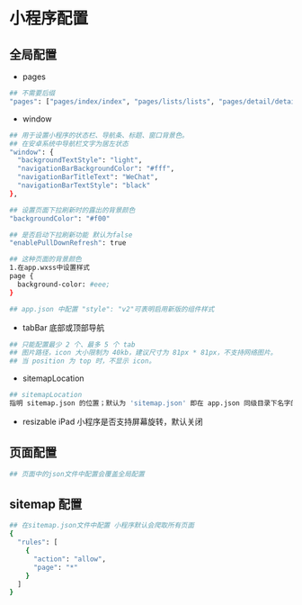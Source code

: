 # 小程序配置

## 全局配置

- pages

```bash
## 不需要后缀
"pages": ["pages/index/index", "pages/lists/lists", "pages/detail/detail"],
```

- window

```bash
## 用于设置小程序的状态栏、导航条、标题、窗口背景色。
## 在安卓系统中导航栏文字为居左状态
"window": {
  "backgroundTextStyle": "light",
  "navigationBarBackgroundColor": "#fff",
  "navigationBarTitleText": "WeChat",
  "navigationBarTextStyle": "black"
},

## 设置页面下拉刷新时的露出的背景颜色
"backgroundColor": "#f00"

## 是否启动下拉刷新功能 默认为false
"enablePullDownRefresh": true

## 这种页面的背景颜色
1.在app.wxss中设置样式
page {
  background-color: #eee;
}

## app.json 中配置 "style": "v2"可表明启用新版的组件样式

```

- tabBar 底部或顶部导航

```bash
## 只能配置最少 2 个、最多 5 个 tab
## 图片路径，icon 大小限制为 40kb，建议尺寸为 81px * 81px，不支持网络图片。
## 当 position 为 top 时，不显示 icon。
```

- sitemapLocation

```bash
## sitemapLocation
指明 sitemap.json 的位置；默认为 'sitemap.json' 即在 app.json 同级目录下名字的 sitemap.json 文件
```

- resizable iPad 小程序是否支持屏幕旋转，默认关闭

## 页面配置

```bash
## 页面中的json文件中配置会覆盖全局配置
```

## sitemap 配置

```bash
## 在sitemap.json文件中配置 小程序默认会爬取所有页面
{
  "rules": [
    {
      "action": "allow",
      "page": "*"
    }
  ]
}

```
